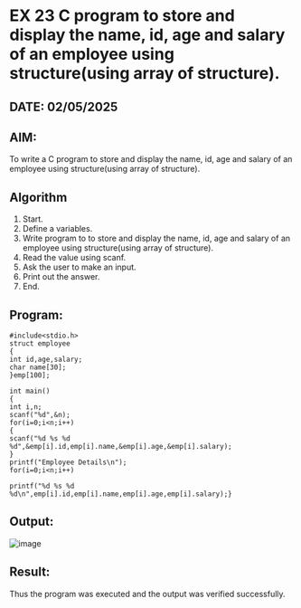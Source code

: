 # EX 23 C program to store and display the name, id, age and salary of an employee using structure(using array of structure).
## DATE: 02/05/2025
## AIM:
To write a C program to store and display the name, id, age and salary of an employee using structure(using array of structure).

## Algorithm
1. Start. 
2. Define a variables. 
3. Write program to to store and display the name, id, age and salary of an employee 
using structure(using array of structure). 
4. Read the value using scanf. 
5. Ask the user to make an input. 
6. Print out the answer. 
7. End. 

## Program:
```
#include<stdio.h> 
struct employee 
{ 
int id,age,salary; 
char name[30]; 
}emp[100];  
 
int main() 
{ 
int i,n; 
scanf("%d",&n); 
for(i=0;i<n;i++) 
{ 
scanf("%d %s %d %d",&emp[i].id,emp[i].name,&emp[i].age,&emp[i].salary); 
} 
printf("Employee Details\n"); 
for(i=0;i<n;i++) 
 
printf("%d %s %d %d\n",emp[i].id,emp[i].name,emp[i].age,emp[i].salary);}
```

## Output:
![image](https://github.com/user-attachments/assets/4736ac41-9b94-4dab-b59f-0b0f3ed2249d)



## Result:
Thus the program was executed and the output was verified successfully.
